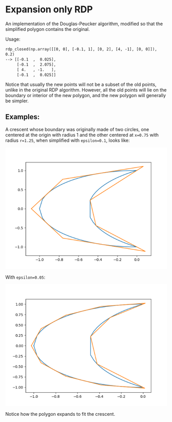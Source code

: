 # Expansion only RDP
An implementation of the Douglas-Peucker algorithm, modified so that the simplified polygon contains the original.

Usage:

    rdp_closed(np.array([[0, 0], [-0.1, 1], [0, 2], [4, -1], [0, 0]]), 0.2)
    --> [[-0.1  ,  0.025],
         [-0.1  ,  2.075],
         [ 4.   , -1.   ],
         [-0.1  ,  0.025]]
         
Notice that usually the new points will not be a subset of the old points, unlike in the original RDP algorithm. However, all the old points will lie on the boundary or interior of the new polygon, and the new polygon will generally be simpler.

## Examples:

A crescent whose boundary was originally made of two circles, one centered at the origin with radius 1 and the other centered at `x=0.75` with radius `r=1.25`, when simplified with `epsilon=0.1`, looks like:

![crescent](https://raw.githubusercontent.com/prakol16/rdp-expansion-only/master/examples/expansion1.png)

With `epsilon=0.05`:

![crescent](https://raw.githubusercontent.com/prakol16/rdp-expansion-only/master/examples/expansion2.png)

Notice how the polygon expands to fit the crescent.
